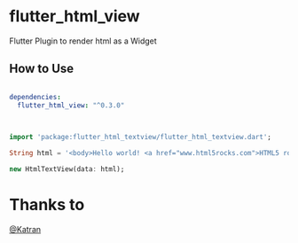 # flutter_html_view

Flutter Plugin to render html as a Widget

## How to Use

```yaml

dependencies:
  flutter_html_view: "^0.3.0"
  
```

```dart

import 'package:flutter_html_textview/flutter_html_textview.dart';

String html = '<body>Hello world! <a href="www.html5rocks.com">HTML5 rocks!';

new HtmlTextView(data: html);

```

# Thanks to

[@Katran](https://github.com/Katarn)

